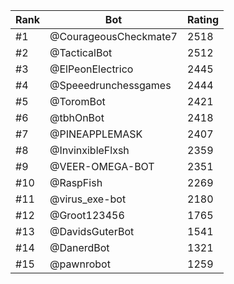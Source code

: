 Rank|Bot|Rating
---|---|---
#1|@CourageousCheckmate7|2518
#2|@TacticalBot|2512
#3|@ElPeonElectrico|2445
#4|@Speeedrunchessgames|2444
#5|@ToromBot|2421
#6|@tbhOnBot|2418
#7|@PINEAPPLEMASK|2407
#8|@InvinxibleFlxsh|2359
#9|@VEER-OMEGA-BOT|2351
#10|@RaspFish|2269
#11|@virus_exe-bot|2180
#12|@Groot123456|1765
#13|@DavidsGuterBot|1541
#14|@DanerdBot|1321
#15|@pawnrobot|1259
